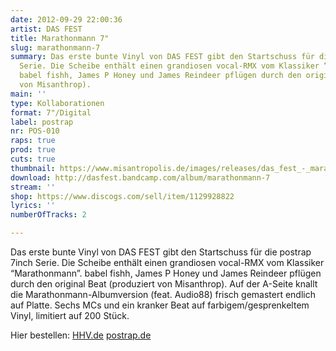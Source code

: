 ```yaml
---
date: 2012-09-29 22:00:36
artist: DAS FEST
title: Marathonmann 7"
slug: marathonmann-7
summary: Das erste bunte Vinyl von DAS FEST gibt den Startschuss für die postrap 7inch
  Serie. Die Scheibe enthält einen grandiosen vocal-RMX vom Klassiker “Marathonmann”.
  babel fishh, James P Honey und James Reindeer pflügen durch den original Beat (produziert
  von Misanthrop).
main: ''
type: Kollaborationen
format: 7"/Digital
label: postrap
nr: POS-010
raps: true
prod: true
cuts: true
thumbnail: https://www.misantropolis.de/images/releases/das_fest_-_marathonmann_B.jpg
download: http://dasfest.bandcamp.com/album/marathonmann-7
stream: ''
shop: https://www.discogs.com/sell/item/1129928822
lyrics: ''
numberOfTracks: 2

---
```


Das erste bunte Vinyl von DAS FEST gibt den Startschuss für die postrap 7inch Serie. Die Scheibe enthält einen grandiosen vocal-RMX vom Klassiker “Marathonmann”. babel fishh, James P Honey und James Reindeer pflügen durch den original Beat (produziert von Misanthrop). Auf der A-Seite knallt die Marathonmann-Albumversion (feat. Audio88) frisch gemastert endlich auf Platte. Sechs MCs und ein kranker Beat auf farbigem/gesprenkeltem Vinyl, limitiert auf 200 Stück.

Hier bestellen:
[HHV.de](http://www.hhv.de/item_294573.html)
[postrap.de](http://www.postrap.de/shop/7/das-fest-marathonmann-7/)
